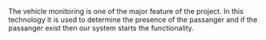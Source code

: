The vehicle monitoring is one of the major feature of the project. In this technology it is used to determine the presence of the passanger and if the passanger exist then our system starts the functionality.
